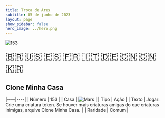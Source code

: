 ```yaml
---
title: Troca de Ares
subtitle: 05 de junho de 2023
layout: page
show_sidebar: false
hero_image: ../hero.png
---
```


![153](https://mastervault-storage-prod.s3.amazonaws.com/media/card_front/pt/600_153_734e9a3bcc99_pt.png)

<span title="Português" style="font-size: 32px;cursor: pointer;" onclick="javascript:document.querySelector('img[alt=\'153\']').src=document.querySelector('img[alt=\'153\']').src.replace(/card_front\/[^/]+/, 'card_front/pt').replace(/_[^/.0-9]+\.png/, '_pt.png')">🇧🇷</span>
<span title="English" style="font-size: 32px;cursor: pointer;" onclick="javascript:document.querySelector('img[alt=\'153\']').src=document.querySelector('img[alt=\'153\']').src.replace(/card_front\/[^/]+/, 'card_front/en').replace(/_[^/.0-9]+\.png/, '_en.png')">🇺🇸</span>
<span title="Español" style="font-size: 32px;cursor: pointer;" onclick="javascript:document.querySelector('img[alt=\'153\']').src=document.querySelector('img[alt=\'153\']').src.replace(/card_front\/[^/]+/, 'card_front/es').replace(/_[^/.0-9]+\.png/, '_es.png')">🇪🇸</span>
<span title="Français" style="font-size: 32px;cursor: pointer;" onclick="javascript:document.querySelector('img[alt=\'153\']').src=document.querySelector('img[alt=\'153\']').src.replace(/card_front\/[^/]+/, 'card_front/fr').replace(/_[^/.0-9]+\.png/, '_fr.png')">🇫🇷</span>
<span title="Italiano" style="font-size: 32px;cursor: pointer;" onclick="javascript:document.querySelector('img[alt=\'153\']').src=document.querySelector('img[alt=\'153\']').src.replace(/card_front\/[^/]+/, 'card_front/it').replace(/_[^/.0-9]+\.png/, '_it.png')">🇮🇹</span>
<span title="Deutsche" style="font-size: 32px;cursor: pointer;" onclick="javascript:document.querySelector('img[alt=\'153\']').src=document.querySelector('img[alt=\'153\']').src.replace(/card_front\/[^/]+/, 'card_front/de').replace(/_[^/.0-9]+\.png/, '_de.png')">🇩🇪</span>
<span title="简体中文" style="font-size: 32px;cursor: pointer;" onclick="javascript:document.querySelector('img[alt=\'153\']').src=document.querySelector('img[alt=\'153\']').src.replace(/card_front\/[^/]+/, 'card_front/zh-hans').replace(/_[^/.0-9]+\.png/, '_zh-hans.png')">🇨🇳</span>
<span title="繁體中文" style="font-size: 32px;cursor: pointer;" onclick="javascript:document.querySelector('img[alt=\'153\']').src=document.querySelector('img[alt=\'153\']').src.replace(/card_front\/[^/]+/, 'card_front/zh-hant').replace(/_[^/.0-9]+\.png/, '_zh-hant.png')">🇨🇳</span>
<span title="한국어" style="font-size: 32px;cursor: pointer;" onclick="javascript:document.querySelector('img[alt=\'153\']').src=document.querySelector('img[alt=\'153\']').src.replace(/card_front\/[^/]+/, 'card_front/ko').replace(/_[^/.0-9]+\.png/, '_ko.png')">🇰🇷</span>

## Clone Minha Casa

|----|----|
| Número | 153 |
| Casa | ![Mars](https://archonarcana.com/images/thumb/d/de/Mars.png/22px-Mars.png "Marte") |
| Tipo | Ação |
| Texto | Jogar: Crie uma criatura token.  Se houver mais criaturas amigas do que criaturas inimigas, arquive Clone Minha Casa. |
| Raridade | Comum |
